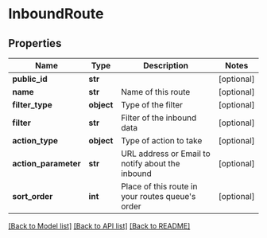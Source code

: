 # InboundRoute

## Properties
Name | Type | Description | Notes
------------ | ------------- | ------------- | -------------
**public_id** | **str** |  | [optional] 
**name** | **str** | Name of this route | [optional] 
**filter_type** | **object** | Type of the filter | [optional] 
**filter** | **str** | Filter of the inbound data | [optional] 
**action_type** | **object** | Type of action to take | [optional] 
**action_parameter** | **str** | URL address or Email to notify about the inbound | [optional] 
**sort_order** | **int** | Place of this route in your routes queue&#39;s order | [optional] 

[[Back to Model list]](../README.md#documentation-for-models) [[Back to API list]](../README.md#documentation-for-api-endpoints) [[Back to README]](../README.md)


